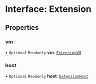 # Interface: Extension


## Properties

### vm

• `Optional` `Readonly` **vm**: [`ExtensionVM`](ExtensionVM.md)



### host

• `Optional` `Readonly` **host**: [`ExtensionHost`](ExtensionHost.md)
